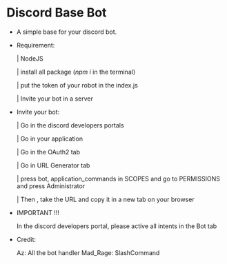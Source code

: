 # Discord Base Bot

+ A simple base for your discord bot.

- Requirement:

    | NodeJS
    
    | install all package (*npm i* in the terminal)
    
    | put the token of your robot in the index.js
    
    | Invite your bot in a server
    
- Invite your bot:

    | Go in the discord developers portals
    
    | Go in your application
    
    | Go in the OAuth2 tab
    
    | Go in URL Generator tab
    
    | press bot, application_commands in SCOPES and go to PERMISSIONS and press Administrator
    
    | Then , take the URL and copy it in a new tab on your browser

- IMPORTANT !!!

    In the discord developers portal, please active all intents in the Bot tab
    
- Credit:

    Az: All the bot handler
    Mad_Rage: SlashCommand
